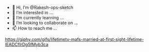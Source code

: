- 👋 Hi, I’m @Rakesh-ops-sketch
- 👀 I’m interested in ...
- 🌱 I’m currently learning ...
- 💞️ I’m looking to collaborate on ...
- 📫 How to reach me ...


https://giphy.com/gifs/lifetimetv-mafs-married-at-first-sight-lifetime-lEADCfIrDg5fMyb3ca


<!---
Rakesh-ops-sketch/Rakesh-ops-sketch is a ✨ special ✨ repository because its `README.md` (this file) appears on your GitHub profile.
You can click the Preview link to take a look at your changes.
--->

